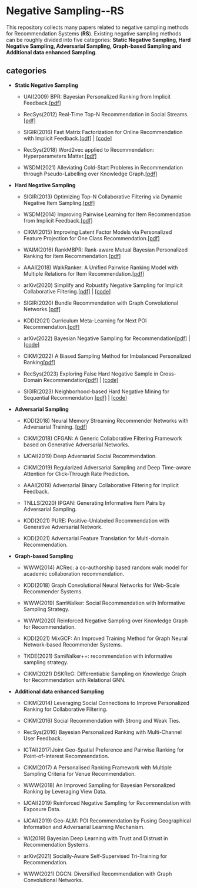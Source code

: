 # **Negative Sampling--RS**
This repository collects many papers related to negative sampling methods for Recommendation Systems (**RS**).
Existing negative sampling methods can be roughly divided into five categories: **Static Negative Sampling, Hard Negative Sampling, Adversarial Sampling, Graph-based Sampling and Additional data enhanced Sampling**.

## categories
 - **Static Negative Sampling**
   - UAI(2009) BPR: Bayesian Personalized Ranking from Implicit Feedback.[[pdf]](https://arxiv.org/ftp/arxiv/papers/1205/1205.2618.pdf)

   - RecSys(2012) Real-Time Top-N Recommendation in Social Streams.[[pdf]](https://www.ismll.uni-hildesheim.de/pub/pdfs/Diaz_Drumond_et_al_RECSYS2012.pdf)

   - SIGIR(2016) Fast Matrix Factorization for Online Recommendation with Implicit Feedback.[[pdf]](https://arxiv.org/pdf/1708.05024.pdf) | [[code]](https://github.com/hexiangnan/sigir16-eals)

   - RecSys(2018) Word2vec applied to Recommendation: Hyperparameters Matter.[[pdf]](https://arxiv.org/pdf/1804.04212.pdf)

    - WSDM(2021) Alleviating Cold-Start Problems in Recommendation through Pseudo-Labelling over Knowledge Graph.[[pdf]](https://arxiv.org/pdf/2011.05061.pdf)
 -  **Hard Negative Sampling**
    - SIGIR(2013) Optimizing Top-N Collaborative Filtering via Dynamic Negative Item Sampling.[[pdf]](https://wnzhang.net/papers/lambdarankcf-sigir.pdf)

    - WSDM(2014) Improving Pairwise Learning for Item Recommendation from Implicit Feedback.[[pdf]](https://www.uni-konstanz.de/mmsp/pubsys/publishedFiles/ReFr14.pdf)

    - CIKM(2015) Improving Latent Factor Models via Personalized Feature
   Projection for One Class Recommendation.[[pdf]](https://cseweb.ucsd.edu/~jmcauley/pdfs/cikm15.pdf)
   
    -  WAIM(2016) RankMBPR: Rank-aware Mutual Bayesian Personalized Ranking
   for Item Recommendation.[[pdf]](https://www.junminghuang.com/WAIM2016-yu.pdf)
   
     - AAAI(2018) WalkRanker: A Unified Pairwise Ranking Model with Multiple
   Relations for Item Recommendation.[[pdf]](https://dl.acm.org/doi/pdf/10.5555/3504035.3504352)
   
    -  arXiv(2020) Simplify and Robustify Negative Sampling for Implicit
   Collaborative Filtering.[[pdf]](https://arxiv.org/pdf/2009.03376.pdf) |  [[code]](https://github.com/dingjingtao/SRNS)
   
     - SIGIR(2020) Bundle Recommendation with Graph Convolutional Networks.[[pdf]](https://arxiv.org/pdf/2005.03475.pdf) 
   
    -  KDD(2021) Curriculum Meta-Learning for Next POI Recommendation.[[pdf]](https://mn.cs.tsinghua.edu.cn/xinwang/PDF/papers/2021_Curriculum%20Meta-Learning%20for%20Next%20POI%20Recommendation.pdf)
   
     - arXiv(2022) Bayesian Negative Sampling for Recommendation[[pdf]](https://arxiv.org/pdf/2204.06520.pdf) | [[code]](https://github.com/liubin06/BNS)
     
     - CIKM(2022) A Biased Sampling Method for Imbalanced Personalized Ranking[[pdf]](https://openreview.net/pdf?id=TY1PM2Pg0Z)
    
     - RecSys(2023) Exploring False Hard Negative Sample in Cross-Domain
   Recommendation[[pdf]](https://ercdm.sdu.edu.cn/__local/3/11/1F/4813FCDEA9F8F773BE1ECBDDBA6_121A6BF4_196B08.pdf) | [[code]](https://github.com/hulkima/RealHNS)
   
     - SIGIR(2023) Neighborhood-based Hard Negative Mining for Sequential Recommendation [[pdf]](https://arxiv.org/pdf/2306.10047.pdf) | [[code]](https://github.com/floatSDSDS/GNNO)
 -  **Adversarial Sampling**
    - KDD(2018) Neural Memory Streaming Recommender Networks with Adversarial Training. [[pdf]](http://www.shichuan.org/hin/time/2018.KDD%202018%20Neural%20Memory%20Streaming%20Recommender%20Networks%20with%20Adversarial%20Training.pdf)

    -  CIKM(2018) CFGAN: A Generic Collaborative Filtering Framework based on Generative Adversarial Networks.
    - IJCAI(2019) Deep Adversarial Social Recommendation.
    - CIKM(2019) Regularized Adversarial Sampling and Deep Time-aware Attention for Click-Through Rate Prediction.
    - AAAI(2019) Adversarial Binary Collaborative Filtering for Implicit Feedback.

    - TNLLS(2020) IPGAN: Generating Informative Item Pairs by Adversarial Sampling.

    - KDD(2021) PURE: Positive-Unlabeled Recommendation with Generative Adversarial Network.

    - KDD(2021) Adversarial Feature Translation for Multi-domain Recommendation.
 - **Graph-based Sampling** 
    -  WWW(2014) ACRec: a co-authorship based random walk model for academic collaboration recommendation.

   - KDD(2018) Graph Convolutional Neural Networks for Web-Scale Recommender Systems.

   - WWW(2019) SamWalker: Social Recommendation with Informative Sampling Strategy.

   - WWW(2020) Reinforced Negative Sampling over Knowledge Graph for Recommendation.

    - KDD(2021) MixGCF: An Improved Training Method for Graph Neural Network-based Recommender Systems.

    - TKDE(2021) SamWalker++: recommendation with informative sampling strategy.

    - CIKM(2021) DSKReG: Differentiable Sampling on Knowledge Graph for Recommendation with Relational GNN.
 - **Additional data enhanced Sampling**
   - CIKM(2014) Leveraging Social Connections to Improve Personalized Ranking for Collaborative Filtering.

   - CIKM(2016) Social Recommendation with Strong and Weak Ties.

   - RecSys(2016) Bayesian Personalized Ranking with Multi-Channel User Feedback.

    - ICTAI(2017)Joint Geo-Spatial Preference and Pairwise Ranking for Point-of-Interest Recommendation.

   - CIKM(2017) A Personalised Ranking Framework with Multiple Sampling Criteria for Venue Recommendation.

   - WWW(2018) An Improved Sampling for Bayesian Personalized Ranking by Leveraging View Data.

   - IJCAI(2019) Reinforced Negative Sampling for Recommendation with Exposure Data.

   - IJCAI(2019) Geo-ALM: POI Recommendation by Fusing Geographical Information and Adversarial Learning Mechanism.

   - WI(2019) Bayesian Deep Learning with Trust and Distrust in Recommendation Systems.

   - arXiv(2021) Socially-Aware Self-Supervised Tri-Training for Recommendation.

   - WWW(2021) DGCN: Diversified Recommendation with Graph Convolutional Networks.


